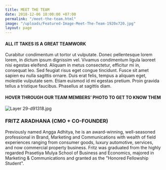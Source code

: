 ```yaml
---
title: MEET THE TEAM
date: 2018-12-06 18:00:00 +07:00
permalink: "/meet-the-team.html"
image: "/uploads/Featured-Image-Meet-The-Team-1920x720.jpg"
layout: page
---
```


<div>

<h4>ALL IT TAKES IS A GREAT TEAMWORK</h4>

Curabitur condimentum ut tortor ut vulputate. Donec pellentesque lorem lorem, in dictum ipsum dignissim vel. Vivamus condimentum ligula laoreet nisi egestas eleifend. Aliquam in metus consectetur, efficitur mi in, consequat leo. Sed feugiat risus eget congue tincidunt. Fusce sit amet sapien eu nulla sagittis ornare. Duis erat felis, tempus a aliquam eget, molestie vulputate sem. Etiam euismod id mi egestas pretium. Proin gravida tellus a tristique faucibus. Phasellus at sagittis diam.

<h4>HOVER THROUGH OUR TEAM MEMBERS’ PHOTO TO GET TO KNOW THEM</h4>

![Layer 29-d91318.jpg](/wellspace/uploads/Layer%2029-d91318.jpg)

<h3>FRITZ ARADHANA (CMO + CO-FOUNDER)</h3>
Previously named Angga Adhitya, he is an award-winning, well-seasoned professional in Brand, Marketing and Communications with wealth of field experiences ranging from consumer goods, luxury automotive, services, and now commercial property business. Fritz was graduated from the highly regarded Prasetiya Mulya School of Business and Economics, majored in Marketing & Communications and granted as the "Honored Fellowship Student".

</div>